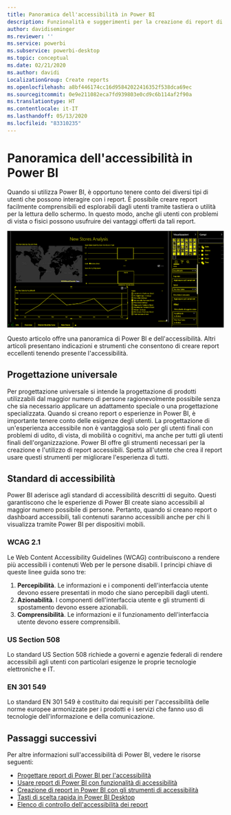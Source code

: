 ```yaml
---
title: Panoramica dell'accessibilità in Power BI
description: Funzionalità e suggerimenti per la creazione di report di Power BI Desktop accessibili, incluse le Web Content Accessibility Guidelines (WCAG)
author: davidiseminger
ms.reviewer: ''
ms.service: powerbi
ms.subservice: powerbi-desktop
ms.topic: conceptual
ms.date: 02/21/2020
ms.author: davidi
LocalizationGroup: Create reports
ms.openlocfilehash: a8bf446174cc16d95842022416352f538dca69ec
ms.sourcegitcommit: 0e9e211082eca7fd939803e0cd9c6b114af2f90a
ms.translationtype: HT
ms.contentlocale: it-IT
ms.lasthandoff: 05/13/2020
ms.locfileid: "83310235"
---
```

# <a name="overview-of-accessibility-in-power-bi"></a>Panoramica dell'accessibilità in Power BI

Quando si utilizza Power BI, è opportuno tenere conto dei diversi tipi di utenti che possono interagire con i report. È possibile creare report facilmente comprensibili ed esplorabili dagli utenti tramite tastiera o utilità per la lettura dello schermo. In questo modo, anche gli utenti con problemi di vista o fisici possono usufruire dei vantaggi offerti da tali report.

![Impostazioni contrasto elevato di Windows](media/desktop-accessibility/accessibility-05b.png)

Questo articolo offre una panoramica di Power BI e dell'accessibilità. Altri articoli presentano indicazioni e strumenti che consentono di creare report eccellenti tenendo presente l'accessibilità.

## <a name="universal-design"></a>Progettazione universale

Per progettazione universale si intende la progettazione di prodotti utilizzabili dal maggior numero di persone ragionevolmente possibile senza che sia necessario applicare un adattamento speciale o una progettazione specializzata. Quando si creano report o esperienze in Power BI, è importante tenere conto delle esigenze degli utenti. La progettazione di un'esperienza accessibile non è vantaggiosa solo per gli utenti finali con problemi di udito, di vista, di mobilità o cognitivi, ma anche per tutti gli utenti finali dell'organizzazione. Power BI offre gli strumenti necessari per la creazione e l'utilizzo di report accessibili. Spetta all'utente che crea il report usare questi strumenti per migliorare l'esperienza di tutti.

## <a name="accessibility-standards"></a>Standard di accessibilità

Power BI aderisce agli standard di accessibilità descritti di seguito. Questi garantiscono che le esperienze di Power BI create siano accessibili al maggior numero possibile di persone. Pertanto, quando si creano report o dashboard accessibili, tali contenuti saranno accessibili anche per chi li visualizza tramite Power BI per dispositivi mobili.

### <a name="wcag-21"></a>WCAG 2.1

Le Web Content Accessibility Guidelines (WCAG) contribuiscono a rendere più accessibili i contenuti Web per le persone disabili. I principi chiave di queste linee guida sono tre:

1. **Percepibilità**. Le informazioni e i componenti dell'interfaccia utente devono essere presentati in modo che siano percepibili dagli utenti.
2. **Azionabilità**. I componenti dell'interfaccia utente e gli strumenti di spostamento devono essere azionabili.
3. **Comprensibilità**. Le informazioni e il funzionamento dell'interfaccia utente devono essere comprensibili.

### <a name="us-section-508"></a>US Section 508

Lo standard US Section 508 richiede a governi e agenzie federali di rendere accessibili agli utenti con particolari esigenze le proprie tecnologie elettroniche e IT.

### <a name="en-301-549"></a>EN 301 549

Lo standard EN 301 549 è costituito dai requisiti per l'accessibilità delle norme europee armonizzate per i prodotti e i servizi che fanno uso di tecnologie dell'informazione e della comunicazione.  

## <a name="next-steps"></a>Passaggi successivi

Per altre informazioni sull'accessibilità di Power BI, vedere le risorse seguenti:

* [Progettare report di Power BI per l'accessibilità](desktop-accessibility-creating-reports.md)
* [Usare report di Power BI con funzionalità di accessibilità](desktop-accessibility-consuming-tools.md)
* [Creazione di report in Power BI con gli strumenti di accessibilità](desktop-accessibility-creating-tools.md)
* [Tasti di scelta rapida in Power BI Desktop](desktop-accessibility-keyboard-shortcuts.md)
* [Elenco di controllo dell'accessibilità dei report](desktop-accessibility-creating-reports.md#report-accessibility-checklist)



